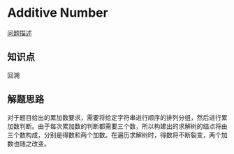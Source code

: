 # Additive Number

[问题描述](https://leetcode.com/problems/additive-number/)

## 知识点

回溯

## 解题思路

对于题目给出的累加数要求，需要将给定字符串进行顺序的排列分组，然后进行累加数判断。由于每次累加数的判断都需要三个数，所以构建出的求解树的结点将由三个数构成，分别是得数和两个加数。在遍历求解树时，得数将不断裂变，两个加数也随之改变。
